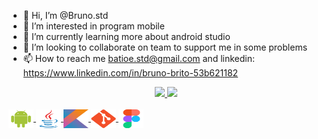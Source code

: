 - 👋 Hi, I’m @Bruno.std
- 👀 I’m interested in program mobile
- 🌱 I’m currently learning more about android studio
- 💞️ I’m looking to collaborate on team to support me in some problems
- 📫 How to reach me batioe.std@gmail.com and linkedin: https://www.linkedin.com/in/bruno-brito-53b621182

<div align="center">
  <a href="https://github.com/Brunostd">
  <img height="180em" src="https://github-readme-stats.vercel.app/api?username=Brunostd&show_icons=true&theme=dark&include_all_commits=true&count_private=true"/>
  <img height="180em" src="https://github-readme-stats.vercel.app/api/top-langs/?username=Brunostd&layout=compact&langs_count=2&theme=dark"/>
</div>
  
  <div style="display: inline_block"><br>
  <img align="center" alt="Bruno-Android" height="30" width="40" src="https://github.com/devicons/devicon/blob/master/icons/android/android-original.svg">
  <img align="center" alt="Bruno-Java" height="30" width="40" src="https://github.com/devicons/devicon/blob/master/icons/java/java-original.svg">
  <img align="center" alt="Bruno-Kotlin" height="30" width="40" src="https://github.com/devicons/devicon/blob/master/icons/kotlin/kotlin-original.svg">
  <img align="center" alt="Bruno-Git" height="30" width="40" src="https://github.com/devicons/devicon/blob/master/icons/git/git-original.svg">
  <img align="center" alt="Bruno-Git" height="30" width="40" src="https://github.com/devicons/devicon/blob/master/icons/figma/figma-original.svg">
</div>

<!---
Brunostd/Brunostd is a ✨ special ✨ repository because its `README.md` (this file) appears on your GitHub profile.
You can click the Preview link to take a look at your changes.
--->

